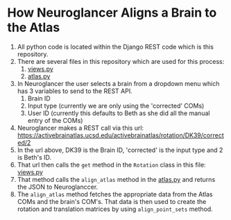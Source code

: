 # How Neuroglancer Aligns a Brain to the Atlas
1. All python code is located within the Django REST code which is this repository. 
1. There are several files in this repository which are used for this process:
    1. [views.py](views.py)
    1. [atlas.py](atlas.py)
1. In Neuroglancer the user selects a brain from a dropdown menu which has 3 variables to send to the REST API.
    1. Brain ID
    1. Input type (currently we are only using the 'corrected' COMs)
    1. User ID (currently this defaults to Beth as she did all the manual entry of the COMs)
1. Neuroglancer makes a REST call via this url:  https://activebrainatlas.ucsd.edu/activebrainatlas/rotation/DK39/corrected/2
1. In the url above, DK39 is the Brain ID, 'corrected' is the input type and 2 is Beth's ID.
1. That url then calls the `get` method in the `Rotation` class in this file: [views.py](views.py)
1. That method calls the `align_atlas` method in the [atlas.py](atlas.py) and returns the JSON to Neuroglanccer.
1. The `align_atlas` method fetches the appropriate data from the Atlas COMs and the brain's COM's. That data is then used to create the rotation and translation matrices by using `align_point_sets` method.